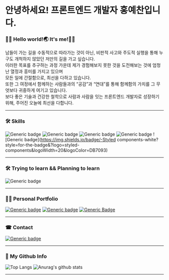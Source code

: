 # 안녕하세요! 프론트엔드 개발자 홍예찬입니다. 

### 👨‍💻 **Hello world!🌏 It's me!🙋‍♂**<br>

남들이 가는 길을 수동적으로 따라가는 것이 아닌, 비판적 사고와 주도적 실행을 통해 누구도 개척하지 않았던 저만의 길을 가고 싶습니다.<br> 
이러한 목표를 추구하는 과정 가운데 제가 경험해보지 못한 것을 도전해보는 것에 엄청난 열정과 흥미를 가지고 있으며<br> 
모든 일에 간절함으로, 최선을 다하고 있습니다.<br> 
또한 그 여정에서 함께하는 사람들과의 “공감”과 “연대”를 통해 함께함의 가치를 그 무엇보다 귀중하게 여기고 있습니다.<br> 
보다 좋은 기술과 건강한 철학으로 사람과 사람을 잇는 프론트엔드 개발자로 성장하기 위해, 주어진 오늘에 최선을 다합니다.<br>
****

### 🛠 **Skills**
![Generic badge](https://img.shields.io/badge/-react-white?style=for-the-badge&logo=react&logoWidth=20)
![Generic badge](https://img.shields.io/badge/-Javascript(ES6+)-white?style=for-the-badge&logo=JavaScript&logoWidth=20)
![Generic badge](https://img.shields.io/badge/-Redux-white?style=for-the-badge&logo=Redux&logoWidth=20&logoColor=764ABC)
![Generic badge](https://img.shields.io/badge/-Sass/Scss-white?style=for-the-badge&logo=sass&logoWidth=20)
![Generic badge](https://img.shields.io/badge/-Styled components-white?style=for-the-badge&?logo=styled-components&logoWidth=20&logoColor=DB7093)
****

### 🛠 **Trying to learn && Planning to learn**
![Generic badge](https://img.shields.io/badge/-typescript-white?style=for-the-badge&logo=TypeScript&logoWidth=20&logoColor=3178C6)
****

### 👨‍🏫 **Personal Portfolio**<br>

[![Generic badge](https://img.shields.io/badge/-Resume-white?style=for-the-badge&logo=about.me&logoWidth=20)](https://github.com/hayyim0626/hayyim0626/files/5833509/RESUME.pdf)
[![Generic badge](https://img.shields.io/badge/-Notion-white?style=for-the-badge&logo=notion&logoColor=black&logoWidth=20)](https://www.notion.so/b7ca3180716d48cd9f0169a9dc323c69)
[![Generic Badge](http://img.shields.io/badge/-Blog-white?style=for-the-badge&logo=bloglovin&logoWidth=20&logoColor=20c997&link=https://velog.io/@hayyim0626)](https://velog.io/@hayyim0626)
****
### ☎ **Contact**<br>

[![Generic badge](https://img.shields.io/badge/-GMAIL-white?style=for-the-badge&logo=gmail&labelColor=white&logoWidth=10)](mailto:h19960626@gmail.com) 
****
### 🤘 **My Github Info**<br>

![Top Langs](https://github-readme-stats.vercel.app/api/top-langs/?username=hayyim0626&layout=compact&theme=buefy&hide_border=true)  ![Anurag's github stats](https://github-readme-stats.vercel.app/api?username=hayyim0626&theme=buefy&show_icons=true&hide_title=true&hide=issues&hide_border=true) 
****


